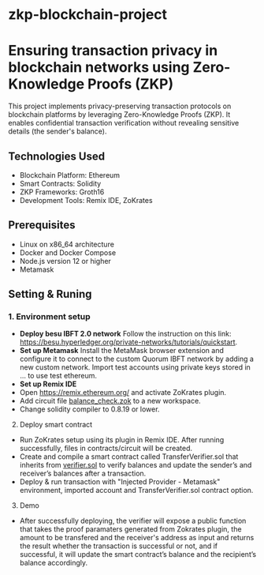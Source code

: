 # zkp-blockchain-project
# Ensuring transaction privacy in blockchain networks using Zero-Knowledge Proofs (ZKP)

This project implements privacy-preserving transaction protocols on blockchain platforms by leveraging Zero-Knowledge Proofs (ZKP). It enables confidential transaction verification without revealing sensitive details (the sender's balance).

## Technologies Used
- Blockchain Platform: Ethereum
- Smart Contracts: Solidity
- ZKP Frameworks: Groth16
- Development Tools: Remix IDE, ZoKrates

## Prerequisites
- Linux on x86_64 architecture
- Docker and Docker Compose
- Node.js version 12 or higher
- Metamask

## Setting & Runing

### 1. Environment setup
- **Deploy besu IBFT 2.0 network**
  Follow the instruction on this link: https://besu.hyperledger.org/private-networks/tutorials/quickstart.
- **Set up Metamask**
  Install the MetaMask browser extension and configure it to connect to the custom Quorum IBFT network by adding a new custom network. Import test accounts using private keys stored in ... to use test ethereum.
- **Set up Remix IDE**
- Open https://remix.ethereum.org/ and activate ZoKrates plugin.
- Add circuit file [balance_check.zok](contracts/circuit/balance_check.zok) to a new workspace.
- Change solidity compiler to 0.8.19 or lower.
2. Deploy smart contract
- Run ZoKrates setup using its plugin in Remix IDE. After running successfully, files in contracts/circuit will be created.
- Create and compile a smart contract called TransferVerifier.sol that inherits from [verifier.sol](contracts/circuit/verifier.sol) to verify balances and update the sender’s and receiver’s balances after a transaction.
- Deploy & run transaction with "Injected Provider - Metamask" environment, imported account and TransferVerifier.sol contract option.
3. Demo 
- After successfully deploying, the verifier will expose a public function that takes the proof paramaters generated from Zokrates plugin, the amount to be transfered and the receiver's address as input and returns the result whether the transaction is successful or not, and if successful, it will update the smart contract’s balance and the recipient’s balance accordingly.
